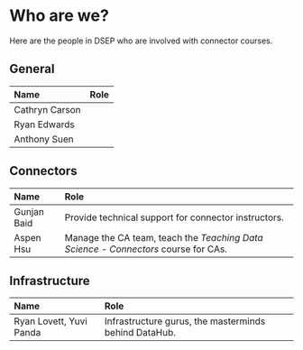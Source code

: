 # Who are we?

Here are the people in DSEP who are involved with connector courses.

## General

| Name | Role |
| :--- | :--- |
| Cathryn Carson |  |
| Ryan Edwards |  |
| Anthony Suen |  |

## Connectors

| Name | Role |
| :--- | :--- |
| Gunjan Baid | Provide technical support for connector instructors. |
| Aspen Hsu | Manage the CA team, teach the _Teaching Data Science - Connectors_ course for CAs. |

## Infrastructure

| Name | Role |
| :--- | :--- |
| Ryan Lovett, Yuvi Panda | Infrastructure gurus, the masterminds behind DataHub. |



